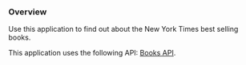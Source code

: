 ### Overview
Use this application to find out about the New York Times
best selling books.

This application uses the following API: [Books API](https://developer.nytimes.com/docs/books-product/1/overview).
